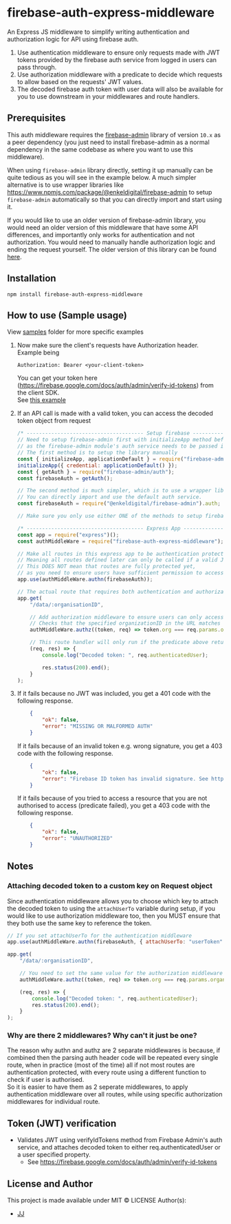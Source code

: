 # firebase-auth-express-middleware
An Express JS middleware to simplify writing authentication and authorization logic for API using firebase auth.

1. Use authentication middleware to ensure only requests made with JWT tokens provided by the firebase auth service from logged in users can pass through.
2. Use authorization middleware with a predicate to decide which requests to allow based on the requests' JWT values.
3. The decoded firebase auth token with user data will also be available for you to use downstream in your middlewares and route handlers.


## Prerequisites
This auth middleware requires the [firebase-admin](https://www.npmjs.com/package/firebase-admin) library of version `10.x` as a peer dependency (you just need to install firebase-admin as a normal dependency in the same codebase as where you want to use this middleware).

When using `firebase-admin` library directly, setting it up manually can be quite tedious as you will see in the example below. A much simpler alternative is to use wrapper libraries like <https://www.npmjs.com/package/@enkeldigital/firebase-admin> to setup `firebase-admin` automatically so that you can directly import and start using it.

If you would like to use an older version of firebase-admin library, you would need an older version of this middleware that have some API differences, and importantly only works for authentication and not authorization. You would need to manually handle authorization logic and ending the request yourself. The older version of this library can be found [here](https://www.npmjs.com/package/firebase-auth-express-middleware/v/0.2.1).


## Installation
```shell
npm install firebase-auth-express-middleware
```


## How to use (Sample usage)
View [samples](./samples) folder for more specific examples

1. Now make sure the client's requests have Authorization header. Example being
    ```
    Authorization: Bearer <your-client-token>
    ```

   You can get your token here (<https://firebase.google.com/docs/auth/admin/verify-id-tokens>) from the client SDK.  
   See [this example](https://github.com/Enkel-Digital/simpler-fetch/blob/master/firebase-auth.md)

2. If an API call is made with a valid token, you can access the decoded token object from request
    ```js
    /* -------------------------------------- Setup firebase -------------------------------------- */
    // Need to setup firebase-admin first with initializeApp method before using this middleware,
    // as the firebase-admin module's auth service needs to be passed into the setup function.
    // The first method is to setup the library manually
    const { initializeApp, applicationDefault } = require("firebase-admin/app");
    initializeApp({ credential: applicationDefault() });
    const { getAuth } = require("firebase-admin/auth");
    const firebaseAuth = getAuth();

    // The second method is much simpler, which is to use a wrapper library like the one below to simplify setup
    // You can directly import and use the default auth service.
    const firebaseAuth = require("@enkeldigital/firebase-admin").auth;

    // Make sure you only use either ONE of the methods to setup firebase admin service!

    /* -------------------------------------- Express App -------------------------------------- */
    const app = require("express")();
    const authMiddleWare = require("firebase-auth-express-middleware");

    // Make all routes in this express app to be authentication protected.
    // Meaning all routes defined later can only be called if a valid JWT is provided.
    // This DOES NOT mean that routes are fully protected yet,
    // as you need to ensure users have sufficient permission to access APIs using authorization middleware.
    app.use(authMiddleWare.authn(firebaseAuth));

    // The actual route that requires both authentication and authorization to run.
    app.get(
        "/data/:organisationID",

        // Add authorization middleware to ensure users can only access data of their own organization.
        // Checks that the specified organizationID in the URL matches user's own organizationID value in their token.
        authMiddleWare.authz((token, req) => token.org === req.params.organisationID),

        // This route handler will only run if the predicate above returns true!
        (req, res) => {
            console.log("Decoded token: ", req.authenticatedUser);

            res.status(200).end();
        }
    );
    ```

3.  If it fails because no JWT was included, you get a 401 code with the following response.
    ```json
        {
            "ok": false,
            "error": "MISSING OR MALFORMED AUTH"
        }
    ```

    If it fails because of an invalid token e.g. wrong signature, you get a 403 code with the following response.
    ```json
        {
            "ok": false,
            "error": "Firebase ID token has invalid signature. See https://firebase.google.com/docs/auth/admin/verify-id-tokens for details on how to retrieve an ID token."
        }
    ```

    If it fails because of you tried to access a resource that you are not authorised to access (predicate failed), you get a 403 code with the following response.
    ```json
        {
            "ok": false,
            "error": "UNAUTHORIZED"
        }
    ```


## Notes
### Attaching decoded token to a custom key on Request object
Since authentication middleware allows you to choose which key to attach the decoded token to using the `attachUserTo` variable during setup, if you would like to use authorization middleware too, then you MUST ensure that they both use the same key to reference the token.

```js
// If you set attachUserTo for the authentication middleware
app.use(authMiddleWare.authn(firebaseAuth, { attachUserTo: "userToken" }));

app.get(
    "/data/:organisationID",

    // You need to set the same value for the authorization middleware to ensure the middleware can find the token
    authMiddleWare.authz((token, req) => token.org === req.params.organisationID, { attachUserTo: "userToken" }),

    (req, res) => {
        console.log("Decoded token: ", req.authenticatedUser);
        res.status(200).end();
    }
);
```

### Why are there 2 middlewares? Why can't it just be one?
The reason why authn and authz are 2 separate middlewares is because, if combined then the parsing auth header code will be repeated every single route, when in practice (most of the time) all if not most routes are authentication protected, with every route using a different function to check if user is authorised.  
So it is easier to have them as 2 seperate middlewares, to apply authentication middleware over all routes, while using specific authorization middlewares for individual route.


## Token (JWT) verification
- Validates JWT using verifyIdTokens method from Firebase Admin's auth service, and attaches decoded token to either req.authenticatedUser or a user specified property.
    - See <https://firebase.google.com/docs/auth/admin/verify-id-tokens>

<!-- ## Debug mode -->
<!-- By default, the middleware will log and output to console, you can disable them by setting -->
<!-- your environment variable for `DEBUG` to `false` -->

## License and Author
This project is made available under MIT © LICENSE
Author(s):
- [JJ](https://github.com/Jaimeloeuf)